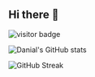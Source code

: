 ## Hi there 👋

<!--
**DanialZaree/DanialZaree** is a ✨ _special_ ✨ repository because its `README.md` (this file) appears on your GitHub profile.

Here are some ideas to get you started:

- 🔭 I’m currently working on ...
- 🌱 I’m currently learning ...
- 👯 I’m looking to collaborate on ...
- 🤔 I’m looking for help with ...
- 💬 Ask me about ...
- 📫 How to reach me: ...
- 😄 Pronouns: ...
- ⚡ Fun fact: ...
-->
![visitor badge](https://visitor-badge.laobi.icu/badge?page_id=danialzaree.danialzaree&style=flat-square&left_color=292d3e&right_color=292d3e&left_text_color=e0ffff&right_text_color=ffc700)

![Danial's GitHub stats](https://github-readme-stats-three-eta-66.vercel.app/api?username=DanialZaree&count_private=true&theme=jolly&cache_seconds=1&v=1&hide_border=true)

![GitHub Streak](https://github-readme-streak-stats.herokuapp.com?user=DanialZaree&theme=jolly&hide_border=true)
